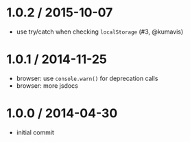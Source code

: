 <h1 id="1.0.2-%2F-2015-10-07">1.0.2 / 2015-10-07</h1>

<ul>
<li>use try/catch when checking <code>localStorage</code> (#3, @kumavis)</li>
</ul>

<h1 id="1.0.1-%2F-2014-11-25">1.0.1 / 2014-11-25</h1>

<ul>
<li>browser: use <code>console.warn()</code> for deprecation calls</li>
<li>browser: more jsdocs</li>
</ul>

<h1 id="1.0.0-%2F-2014-04-30">1.0.0 / 2014-04-30</h1>

<ul>
<li>initial commit</li>
</ul>
